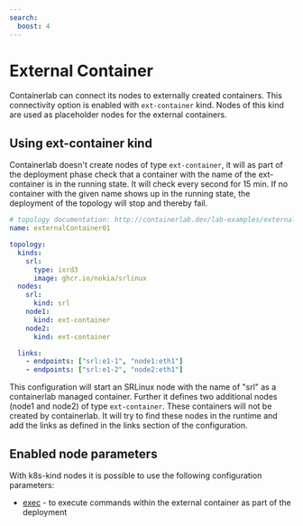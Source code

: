 ```yaml
---
search:
  boost: 4
---
```

<script type="text/javascript" src="https://viewer.diagrams.net/js/viewer-static.min.js" async></script>
# External Container
Containerlab can connect its nodes to externally created containers. This connectivity option is enabled with `ext-container` kind. Nodes of this kind are used as placeholder nodes for the external containers.



## Using ext-container kind
Containerlab doesn't create nodes of type `ext-container`, it will as part of the deployment phase check that a container with the name of the ext-container is in the running state. It will check every second for 15 min. If no container with the given name shows up in the running state, the deployment of the topology will stop and thereby fail.


```yaml
# topology documentation: http://containerlab.dev/lab-examples/externalContainer01/
name: externalContainer01

topology:
  kinds:
    srl:
      type: ixrd3
      image: ghcr.io/nokia/srlinux
  nodes:
    srl:
      kind: srl
    node1:
      kind: ext-container
    node2:
      kind: ext-container

  links:
    - endpoints: ["srl:e1-1", "node1:eth1"]
    - endpoints: ["srl:e1-2", "node2:eth1"]
```

This configuration will start an SRLinux node with the name of "srl" as a containerlab managed container.
Further it defines two additional nodes (node1 and node2) of type `ext-container`. These containers will not be created by containerlab.
It will try to find these nodes in the runtime and add the links as defined in the links section of the configuration.

## Enabled node parameters
With k8s-kind nodes it is possible to use the following configuration parameters:

* [exec](../nodes.md#exec) - to execute commands within the external container as part of the deployment